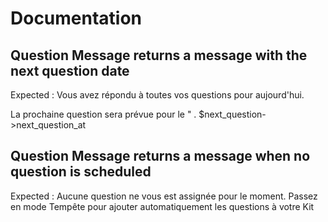 

# Documentation

## Question Message returns a message with the next question date
Expected : Vous avez répondu à toutes vos questions pour aujourd'hui.

La prochaine question sera prévue pour le " . $next_question->next_question_at

## Question Message returns a message when no question is scheduled
Expected : Aucune question ne vous est assignée pour le moment. Passez en mode Tempête pour ajouter
automatiquement les questions à votre Kit